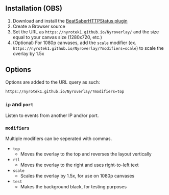 ## Installation (OBS)

1. Download and install the [BeatSaberHTTPStatus plugin](https://github.com/opl-/beatsaber-http-status/releases)
2. Create a Browser source
3. Set the URL as `https://nyrotek1.github.io/Nyroverlay/` and the size equal to your canvas size (1280x720, etc.)
4. (Optional) For 1080p canvases, add the `scale` modifier (ex. `https://nyrotek1.github.io/Nyroverlay/?modifiers=scale`) to scale the overlay by 1.5x

## Options
Options are added to the URL query as such:

```
https://nyrotek1.github.io/Nyroverlay/?modifiers=top
```

### `ip` and `port`

Listen to events from another IP and/or port.

### `modifiers`

Multiple modifiers can be seperated with commas.

- `top`
	* Moves the overlay to the top and reverses the layout vertically
- `rtl`
	* Moves the overlay to the right and uses right-to-left text
- `scale`
	* Scales the overlay by 1.5x, for use on 1080p canvases
- `test`
	* Makes the background black, for testing purposes
